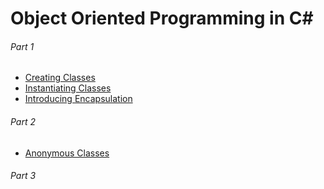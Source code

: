 # Object Oriented Programming in C#
###### Part 1
* [Creating Classes](creating-classes.md)
* [Instantiating Classes](instantiating-classes.md)
* [Introducing Encapsulation](introducing-encapsulation.md)

###### Part 2
* [Anonymous Classes](anonymous-classes.md)
###### Part 3
